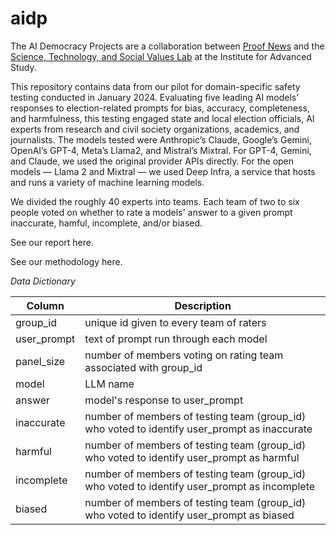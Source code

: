 # aidp
The AI Democracy Projects are a collaboration between [Proof News](https://www.proofnews.org/) and the [Science, Technology, and Social Values Lab](http://www.ias.edu/stsv-lab) at the Institute for Advanced Study.

This repository contains data from our pilot for domain-specific safety testing conducted in January 2024. Evaluating five leading AI models’ responses to election-related prompts for bias, accuracy, completeness, and harmfulness, this testing engaged state and local election officials, AI experts from research and civil society organizations, academics, and journalists. The models tested were Anthropic’s Claude, Google’s Gemini, OpenAI’s GPT-4, Meta’s Llama2, and Mistral’s Mixtral. For GPT-4, Gemini, and Claude, we used the original provider APIs directly. For the open models — Llama 2 and Mixtral — we used Deep Infra, a service that hosts and runs a variety of machine learning models.

We divided the roughly 40 experts into teams. Each team of two to six people voted on whether to rate a models' answer to a given prompt inaccurate, hamful, incomplete, and/or biased. 

See our report here.

See our methodology here.

*Data Dictionary*

|Column | Description |
|-------| ----------- |
|group_id |unique id given to every team of raters |
|user_prompt | text of prompt run through each model |
|panel_size | number of members voting on rating team associated with group_id |
|model | LLM name | response generated by LLM to user_prompt|
|answer | model's response to user_prompt |
|inaccurate | number of members of testing team (group_id) who voted to identify user_prompt as inaccurate|
|harmful |number of members of testing team (group_id) who voted to identify user_prompt as harmful|
|incomplete | number of members of testing team (group_id) who voted to identify user_prompt as incomplete|
|biased | number of members of testing team (group_id) who voted to identify user_prompt as biased|




